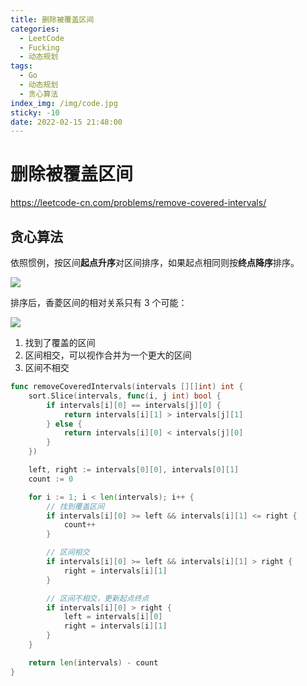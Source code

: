 ```yaml
---
title: 删除被覆盖区间
categories:
  - LeetCode
  - Fucking
  - 动态规划
tags:
  - Go
  - 动态规划
  - 贪心算法
index_img: /img/code.jpg
sticky: -10
date: 2022-02-15 21:48:00
---
```


# 删除被覆盖区间

https://leetcode-cn.com/problems/remove-covered-intervals/

## 贪心算法

依照惯例，按区间**起点升序**对区间排序，如果起点相同则按**终点降序**排序。

![](https://labuladong.gitee.io/algo/images/mergeInterval/1.jpg)

排序后，香菱区间的相对关系只有 3 个可能：

![](https://labuladong.gitee.io/algo/images/%e5%8c%ba%e9%97%b4%e5%90%88%e9%9b%86/1.jpeg)

1. 找到了覆盖的区间
2. 区间相交，可以视作合并为一个更大的区间
3. 区间不相交

```go
func removeCoveredIntervals(intervals [][]int) int {
    sort.Slice(intervals, func(i, j int) bool {
        if intervals[i][0] == intervals[j][0] {
            return intervals[i][1] > intervals[j][1]
        } else {
            return intervals[i][0] < intervals[j][0]
        }
    })

    left, right := intervals[0][0], intervals[0][1]
    count := 0

    for i := 1; i < len(intervals); i++ {
        // 找到覆盖区间
        if intervals[i][0] >= left && intervals[i][1] <= right {
            count++
        }

        // 区间相交
        if intervals[i][0] >= left && intervals[i][1] > right {
            right = intervals[i][1]
        }

        // 区间不相交，更新起点终点
        if intervals[i][0] > right {
            left = intervals[i][0]
            right = intervals[i][1]
        }
    }

    return len(intervals) - count
}
```